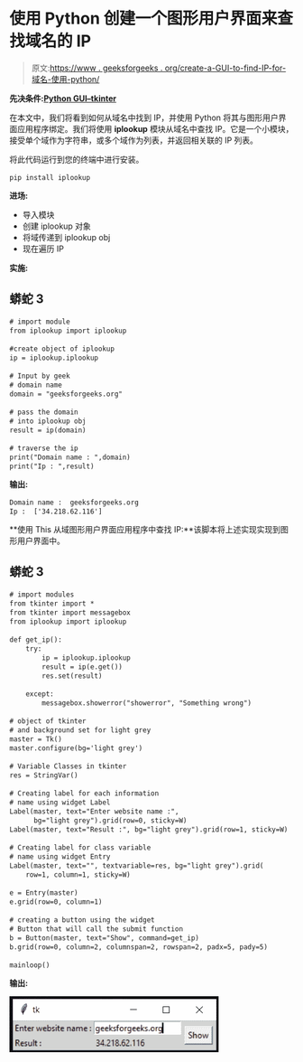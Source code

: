 # 使用 Python 创建一个图形用户界面来查找域名的 IP

> 原文:[https://www . geeksforgeeks . org/create-a-GUI-to-find-IP-for-域名-使用-python/](https://www.geeksforgeeks.org/create-a-gui-to-find-the-ip-for-domain-names-using-python/)

**先决条件:**[**Python GUI–tkinter**](https://www.geeksforgeeks.org/python-gui-tkinter/)

在本文中，我们将看到如何从域名中找到 IP，并使用 Python 将其与图形用户界面应用程序绑定。我们将使用 **iplookup** 模块从域名中查找 IP。它是一个小模块，接受单个域作为字符串，或多个域作为列表，并返回相关联的 IP 列表。

将此代码运行到您的终端中进行安装。

```
pip install iplookup
```

**进场:**

*   导入模块
*   创建 iplookup 对象
*   将域传递到 iplookup obj
*   现在遍历 IP

**实施:**

## 蟒蛇 3

```
# import module
from iplookup import iplookup

#create object of iplookup
ip = iplookup.iplookup

# Input by geek
# domain name
domain = "geeksforgeeks.org"

# pass the domain
# into iplookup obj
result = ip(domain)

# traverse the ip
print("Domain name : ",domain)
print("Ip : ",result)
```

**输出:**

```
Domain name :  geeksforgeeks.org
Ip :  ['34.218.62.116']
```

**使用 This 从域图形用户界面应用程序中查找 IP:**该脚本将上述实现实现到图形用户界面中。

## 蟒蛇 3

```
# import modules
from tkinter import *
from tkinter import messagebox
from iplookup import iplookup

def get_ip():
    try:
        ip = iplookup.iplookup
        result = ip(e.get())
        res.set(result)

    except:
        messagebox.showerror("showerror", "Something wrong")

# object of tkinter
# and background set for light grey
master = Tk()
master.configure(bg='light grey')

# Variable Classes in tkinter
res = StringVar()

# Creating label for each information
# name using widget Label
Label(master, text="Enter website name :",
      bg="light grey").grid(row=0, sticky=W)
Label(master, text="Result :", bg="light grey").grid(row=1, sticky=W)

# Creating label for class variable
# name using widget Entry
Label(master, text="", textvariable=res, bg="light grey").grid(
    row=1, column=1, sticky=W)

e = Entry(master)
e.grid(row=0, column=1)

# creating a button using the widget
# Button that will call the submit function
b = Button(master, text="Show", command=get_ip)
b.grid(row=0, column=2, columnspan=2, rowspan=2, padx=5, pady=5)

mainloop()
```

**输出:**

![](img/a66756f9b1c30d6d6fbbd995169b326d.png)